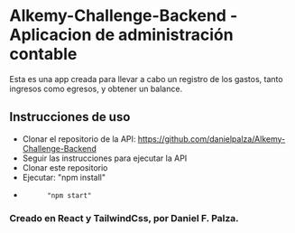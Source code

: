 # Alkemy-Challenge-Backend - Aplicacion de administración contable

Esta es una app creada para llevar a cabo un registro de los gastos, tanto ingresos como egresos, y obtener un balance.

## Instrucciones de uso

- Clonar el repositorio de la API: https://github.com/danielpalza/Alkemy-Challenge-Backend
- Seguir las instrucciones para ejecutar la API
- Clonar este repositorio
- Ejecutar: "npm install"
-           "npm start"

### Creado en React y TailwindCss, por Daniel F. Palza.
